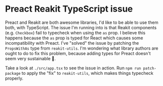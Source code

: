 # Preact Reakit TypeScript issue

Preact and Reakit are both awesome libraries, I'd like to be able to use them both, with TypeScript. The issue I'm running into is that Reakit components (e.g. `Checkbox`) fail to typecheck when using the `as` prop. I believe this happens because the `as` prop is typed for React which causes some incompatibility with Preact. I've "solved" the issue by patching the `PropsWithAs` type from `reakit-utils`. I'm wondering what library authors are ought to do to fix this problem, because adding types for Preact doesn't seem very sustainable 🤔.

Take a look at `./src/app.tsx` to see the issue in action. Run `npm run patch-package` to apply the "fix" to `reakit-utils`, which makes things typecheck properly.
